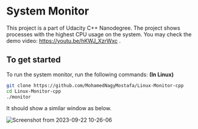 # System Monitor

This project is a part of Udacity C++ Nanodegree. The project shows processes with the highest CPU usage on the system. You may check the demo video: https://youtu.be/hKWJ_XzrWxc .



## To get started

To run the system monitor, run the following commands:
**(In Linux)**

```bash
git clone https://github.com/MohamedNagyMostafa/Linux-Monitor-cpp
cd Linux-Monitor-cpp
./monitor
```

It should show a similar window as below.

![Screenshot from 2023-09-22 10-26-06](https://github.com/MohamedNagyMostafa/Linux-Monitor-cpp/assets/20774864/36e5f0fb-86ce-4ee7-82b5-fb2ad0fc2ce8)
